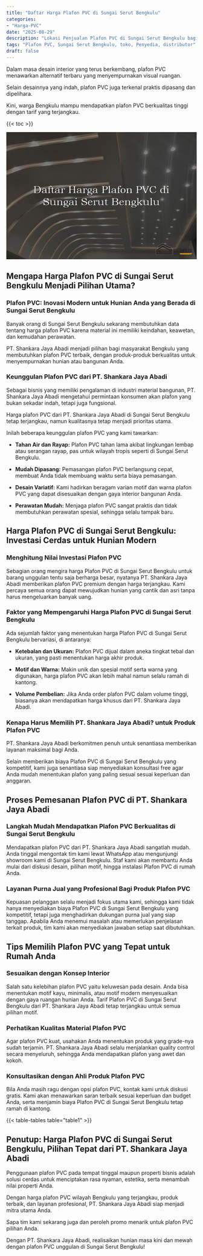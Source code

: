 ```yaml
---
title: "Daftar Harga Plafon PVC di Sungai Serut Bengkulu"
categories: 
- "Harga-PVC"
date: "2025-08-29"
description: "Lokasi Penjualan Plafon PVC di Sungai Serut Bengkulu bagi rumah, kantor, dan gerai. Produk berkualitas, variasi motif, pilihan warna modern, beserta layanan instalasi dikerjakan oleh tim profesional serta kepastian resmi!|Layanan penjualan Plafon PVC di Sungai Serut Bengkulu untuk kebutuhan hunian, office, maupun ritel, dengan material terbaik dan penempatan oleh tim berpengalaman dan garansi resmi.|Solusi Plafon PVC di Sungai Serut Bengkulu yang terbukti untuk tempat tinggal, office, dan gerai, bersama produk terbaik dan penempatan dikerjakan oleh tim berpengalaman dan garansi resmi.|Penjualan Plafon PVC di Sungai Serut Bengkulu untuk tempat tinggal, kantor, dan toko, dengan panel berkualitas dan pemasangan ditangani oleh tenaga ahli ahli, dilengkapi dengan kepastian resmi.}"
tags: "Plafon PVC, Sungai Serut Bengkulu, toko, Penyedia, distributor"
draft: false
---
```


Dalam masa desain interior yang terus berkembang, plafon PVC menawarkan alternatif terbaru yang menyempurnakan visual ruangan.

Selain desainnya yang indah, plafon PVC juga terkenal praktis dipasang dan dipelihara.

Kini, warga Bengkulu mampu mendapatkan plafon PVC berkualitas tinggi dengan tarif yang terjangkau.

{{< toc >}}

![Daftar Harga Plafon PVC di Sungai Serut Bengkulu](/images/Harga-PVC/Daftar-Harga-Plafon-PVC-di-Sungai-Serut-Bengkulu.png)


## Mengapa Harga Plafon PVC di Sungai Serut Bengkulu Menjadi Pilihan Utama?

### Plafon PVC: Inovasi Modern untuk Hunian Anda yang Berada di Sungai Serut Bengkulu

Banyak orang di Sungai Serut Bengkulu sekarang membutuhkan data tentang harga plafon PVC karena material ini memiliki keindahan, keawetan, dan kemudahan perawatan.

PT. Shankara Jaya Abadi menjadi pilihan bagi masyarakat Bengkulu yang membutuhkan plafon PVC terbaik, dengan produk-produk berkualitas untuk menyempurnakan hunian atau bangunan Anda.

### Keunggulan Plafon PVC dari PT. Shankara Jaya Abadi

Sebagai bisnis yang memiliki pengalaman di industri material bangunan, PT. Shankara Jaya Abadi mengetahui permintaan konsumen akan plafon yang bukan sekadar indah, tetapi juga fungsional.

Harga plafon PVC dari PT. Shankara Jaya Abadi di Sungai Serut Bengkulu tetap terjangkau, namun kualitasnya tetap menjadi prioritas utama.

Inilah beberapa keunggulan plafon PVC yang kami tawarkan:

- **Tahan Air dan Rayap:** Plafon PVC tahan lama akibat lingkungan lembap atau serangan rayap, pas untuk wilayah tropis seperti di Sungai Serut Bengkulu.

- **Mudah Dipasang:** Pemasangan plafon PVC berlangsung cepat, membuat Anda tidak membuang waktu serta biaya pemasangan.

- **Desain Variatif:** Kami hadirkan beragam varian motif dan warna plafon PVC yang dapat disesuaikan dengan gaya interior bangunan Anda.

- **Perawatan Mudah:** Menjaga plafon PVC sangat praktis dan tidak membutuhkan perawatan spesial, sehingga selalu tampak baru.

## Harga Plafon PVC di Sungai Serut Bengkulu: Investasi Cerdas untuk Hunian Modern

### Menghitung Nilai Investasi Plafon PVC

Sebagian orang mengira harga Plafon PVC di Sungai Serut Bengkulu untuk barang unggulan tentu saja berharga besar, nyatanya PT. Shankara Jaya Abadi memberikan plafon PVC premium dengan harga terjangkau. Kami percaya semua orang dapat mewujudkan hunian yang cantik dan asri tanpa harus mengeluarkan banyak uang.

### Faktor yang Mempengaruhi Harga Plafon PVC di Sungai Serut Bengkulu

Ada sejumlah faktor yang menentukan harga Plafon PVC di Sungai Serut Bengkulu bervariasi, di antaranya:

- **Ketebalan dan Ukuran:** Plafon PVC dijual dalam aneka tingkat tebal dan ukuran, yang pasti menentukan harga akhir produk.

- **Motif dan Warna:** Makin unik dan spesial motif serta warna yang digunakan, harga plafon PVC akan lebih mahal namun selalu ramah di kantong.

- **Volume Pembelian:** Jika Anda order plafon PVC dalam volume tinggi, biasanya akan mendapatkan harga khusus dari PT. Shankara Jaya Abadi.

### Kenapa Harus Memilih PT. Shankara Jaya Abadi? untuk Produk Plafon PVC

PT. Shankara Jaya Abadi berkomitmen penuh untuk senantiasa memberikan layanan maksimal bagi Anda.

Selain memberikan biaya Plafon PVC di Sungai Serut Bengkulu yang kompetitif, kami juga senantiasa siap menyediakan konsultasi free agar Anda mudah menentukan plafon yang paling sesuai sesuai keperluan dan anggaran.

## Proses Pemesanan Plafon PVC di PT. Shankara Jaya Abadi

### Langkah Mudah Mendapatkan Plafon PVC Berkualitas di Sungai Serut Bengkulu

Mendapatkan plafon PVC dari PT. Shankara Jaya Abadi sangatlah mudah. Anda tinggal mengontak tim kami lewat WhatsApp atau mengunjungi showroom kami di Sungai Serut Bengkulu. Staf kami akan membantu Anda mulai dari diskusi desain, pilihan motif, hingga instalasi Plafon PVC di rumah Anda.

### Layanan Purna Jual yang Profesional Bagi Produk Plafon PVC

Kepuasan pelanggan selalu menjadi fokus utama kami, sehingga kami tidak hanya menyediakan biaya Plafon PVC di Sungai Serut Bengkulu yang kompetitif, tetapi juga menghadirkan dukungan purna jual yang siap tanggap. Apabila Anda menemui masalah atau memerlukan penjelasan terkait produk, tim kami akan menyediakan jawaban setiap saat dibutuhkan.

## Tips Memilih Plafon PVC yang Tepat untuk Rumah Anda

### Sesuaikan dengan Konsep Interior

Salah satu kelebihan plafon PVC yaitu keluwesan pada desain. Anda bisa menentukan motif kayu, minimalis, atau motif modern menyesuaikan dengan gaya ruangan hunian Anda. Tarif Plafon PVC di Sungai Serut Bengkulu dari PT. Shankara Jaya Abadi tetap terjangkau untuk semua pilihan motif.

### Perhatikan Kualitas Material Plafon PVC

Agar plafon PVC kuat, usahakan Anda menentukan produk yang grade-nya sudah terjamin. PT. Shankara Jaya Abadi selalu menjalankan quality control secara menyeluruh, sehingga Anda mendapatkan plafon yang awet dan kokoh.

### Konsultasikan dengan Ahli Produk Plafon PVC

Bila Anda masih ragu dengan opsi plafon PVC, kontak kami untuk diskusi gratis. Kami akan menawarkan saran terbaik sesuai keperluan dan budget Anda, serta menjamin biaya Plafon PVC di Sungai Serut Bengkulu tetap ramah di kantong.

{{< table-tables table="table1" >}}

## Penutup: Harga Plafon PVC di Sungai Serut Bengkulu, Pilihan Tepat dari PT. Shankara Jaya Abadi

Penggunaan plafon PVC pada tempat tinggal maupun properti bisnis adalah solusi cerdas untuk menciptakan rasa nyaman, estetika, serta menambah nilai properti Anda.

Dengan harga plafon PVC wilayah Bengkulu yang terjangkau, produk terbaik, dan layanan profesional, PT. Shankara Jaya Abadi siap menjadi mitra utama Anda.

Sapa tim kami sekarang juga dan peroleh promo menarik untuk plafon PVC pilihan Anda.

Dengan PT. Shankara Jaya Abadi, realisaikan hunian masa kini dan mewah dengan plafon PVC unggulan di Sungai Serut Bengkulu!